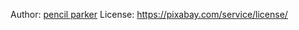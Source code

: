 Author: [pencil parker](https://pixabay.com/users/pencilparker-7519217/)
License: https://pixabay.com/service/license/
